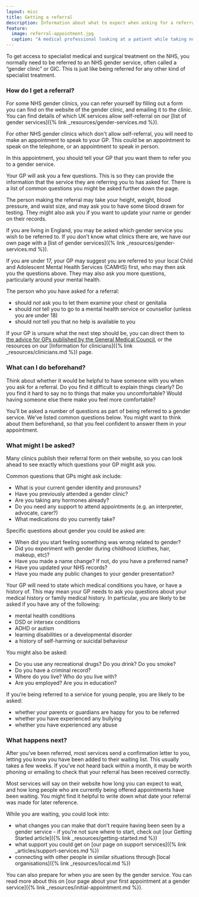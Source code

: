 ```yaml
---
layout: misc
title: Getting a referral
description: Information about what to expect when asking for a referral to a gender service
feature:
  image: referral-appointment.jpg
  caption: "A medical professional looking at a patient while taking notes"
---
```


To get access to specialist medical and surgical treatment on the NHS, you normally need to be referred to an NHS gender service, often called a “gender clinic” or GIC. This is just like being referred for any other kind of specialist treatment.

### How do I get a referral?

For some NHS gender clinics, you can refer yourself by filling out a form you can find on the website of the gender clinic, and emailing it to the clinic. You can find details of which UK services allow self-referral on our [list of gender services]({% link _resources/gender-services.md %}).

For other NHS gender clinics which don't allow self-referral, you will need to make an appointment to speak to your GP. This could be an appointment to speak on the telephone, or an appointment to speak in person.

In this appointment, you should tell your GP that you want them to refer you to a gender service.

Your GP will ask you a few questions. This is so they can provide the information that the service they are referring you to has asked for. There is a list of common questions you might be asked further down the page.

The person making the referral may take your height, weight, blood pressure, and waist size, and may ask you to have some blood drawn for testing. They might also ask you if you want to update your name or gender on their records.

If you are living in England, you may be asked which gender service you wish to be referred to. If you don’t know what clinics there are, we have our own page with a [list of gender services]({% link _resources/gender-services.md %}).

If you are under 17, your GP may suggest you are referred to your local Child and Adolescent Mental Health Services (CAMHS) first, who may then ask you the questions above. They may also ask you more questions, particularly around your mental health.

The person who you have asked for a referral:

-   should *not* ask you to let them examine your chest or genitalia
-   should *not* tell you to go to a mental health service or counsellor (unless you are under 18)
-   should *not* tell you that no help is available to you

If your GP is unsure what the next step should be, you can direct them to [the advice for GPs published by the General Medical Council](https://www.gmc-uk.org/ethical-guidance/ethical-hub/trans-healthcare#mental-health-and-bridging-prescriptions), or the resources on our [Information for clinicians]({% link _resources/clinicians.md %}) page.

### What can I do beforehand?

Think about whether it would be helpful to have someone with you when you ask for a referral. Do you find it difficult to explain things clearly? Do you find it hard to say no to things that make you uncomfortable? Would having someone else there make you feel more comfortable?

You’ll be asked a number of questions as part of being referred to a gender service. We’ve listed common questions below. You might want to think about them beforehand, so that you feel confident to answer them in your appointment.

### What might I be asked?

Many clinics publish their referral form on their website, so you can look ahead to see exactly which questions your GP might ask you.

Common questions that GPs might ask include:

- What is your current gender identity and pronouns?
- Have you previously attended a gender clinic?
- Are you taking any hormones already?
- Do you need any support to attend appointments (e.g. an interpreter, advocate, carer?)
- What medications do you currently take? 

Specific questions about gender you could be asked are:

- When did you start feeling something was wrong related to gender?
- Did you experiment with gender during childhood (clothes, hair, makeup, etc)?
- Have you made a name change? If not, do you have a preferred name?
- Have you updated your NHS records?
- Have you made any public changes to your gender presentation?

Your GP will need to state which medical conditions you have, or have a history of. This may mean your GP needs to ask you questions about your medical history or family medical history. In particular, you are likely to be asked if you have any of the following:

- mental health conditions
- DSD or intersex conditions
- ADHD or autism
- learning disabilities or a developmental disorder
- a history of self-harming or suicidal behaviour

You might also be asked:

- Do you use any recreational drugs? Do you drink? Do you smoke?
- Do you have a criminal record?
- Where do you live? Who do you live with?
- Are you employed? Are you in education?

If you’re being referred to a service for young people, you are likely to be asked:

- whether your parents or guardians are happy for you to be referred
- whether you have experienced any bullying
- whether you have experienced any abuse

### What happens next?

After you’ve been referred, most services send a confirmation letter to you, letting you know you have been added to their waiting list. This usually takes a few weeks. If you’ve not heard back within a month, it may be worth phoning or emailing to check that your referral has been received correctly.

Most services will say on their website how long you can expect to wait, and how long people who are currently being offered appointments have been waiting. You might find it helpful to write down what date your referral was made for later reference.

While you are waiting, you could look into:

- what changes you can make that don’t require having been seen by a gender service - if you’re not sure where to start, check out [our Getting Started article]({% link _resources/getting-started.md %})
- what support you could get on [our page on support services]({% link _articles/support-services.md %})
- connecting with other people in similar situations through [local organisations]({% link _resources/local.md %})

You can also prepare for when you are seen by the gender service. You can read more about this on [our page about your first appointment at a gender service]({% link _resources/initial-appointment.md %}).
